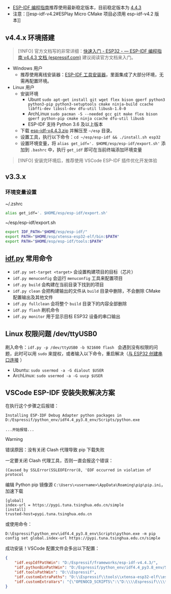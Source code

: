 - [ESP-IDF 编程指南](https://docs.espressif.com/projects/esp-idf/zh_CN/latest/esp32/)推荐使用最新稳定版本，目前稳定版本为 [4.4.3](https://docs.espressif.com/projects/esp-idf/zh_CN/v4.4.3/esp32/index.html)
- 注意：[[esp-idf-v4.2#ESPlay Micro CMake 项目必须用 esp-idf-v4.2 版本]]

## v4.4.x 环境搭建

> [!INFO]
> 官方文档写的非常详细：[快速入门 - ESP32 - — ESP-IDF 编程指南 v4.4.3 文档 (espressif.com)](https://docs.espressif.com/projects/esp-idf/zh_CN/v4.4.3/esp32/get-started/index.html#get-started-get-prerequisites)
> 建议阅读官方文档来入门。

- Windows 用户
	- 推荐使用离线安装器：[ESP-IDF 工具安装器](https://dl.espressif.com/dl/esp-idf/?idf=4.4)，里面集成了大部分环境，无需再配置环境。
- Linux 用户
	- 安装环境
		- Ubunt `sudo apt-get install git wget flex bison gperf python3 python3-pip python3-setuptools cmake ninja-build ccache libffi-dev libssl-dev dfu-util libusb-1.0-0`
		- ArchLinux `sudo pacman -S --needed gcc git make flex bison gperf python-pip cmake ninja ccache dfu-util libusb`
		- ESP-IDF 支持 Python 3.6 及以上版本
	- 下载 [esp-idf-v4.4.3.zip](https://dl.espressif.com/github_assets/espressif/esp-idf/releases/download/v4.4.3/esp-idf-v4.4.3.zip) 并解压至 `~/esp` 目录。
	- 设置工具，执行以下命令：`cd ~/esp/esp-idf && ./install.sh esp32`
	- 设置环境变量，将 `alias get_idf='. $HOME/esp/esp-idf/export.sh'` 添加到 `.bashrc` 中，执行 `get_idf` 即可在当前终端添加环境变量

> [!INFO] 
> 安装完环境后，推荐使用 VSCode ESP-IDF 插件优化开发体验

## v3.3.x

### 环境变量设置
~/.zshrc
```sh
alias get_idf='. $HOME/esp/esp-idf/export.sh'
```
~/esp/esp-idf/export.sh
```sh
export IDF_PATH="$HOME/esp/esp-idf/"
export PATH="$HOME/esp/xtensa-esp32-elf/bin:$PATH"
export PATH="$HOME/esp/esp-idf/tools:$PATH"
```

## [idf.py](https://docs.espressif.com/projects/esp-idf/zh_CN/v4.4.3/esp32/api-guides/build-system.html#idf-py) 常用命令

- `idf.py set-target <target>` 会设置构建项目的目标（芯片）
- `idf.py menuconfig` 会运行 `menuconfig` 工具来配置项目
- `idf.py build` 会构建在当前目录下找到的项目
- `idf.py clean` 会把构建输出的文件从 `build` 目录中删除，不会删除 CMake 配置输出及其他文件
- `idf.py fullclean` 会将整个 `build` 目录下的内容全部删除
- `idf.py flash` 刷机命令
- `idf.py monitor` 用于显示目标 ESP32 设备的串口输出

## Linux 权限问题 /dev/ttyUSB0

刷入命令：`idf.py -p /dev/ttyUSB0 -b 921600 flash ` 会遇到没有权限的问题，此时可以用 `sudo` 来提权，或者输入以下命令，重启解决（[与 ESP32 创建串口连接](https://docs.espressif.com/projects/esp-idf/zh_CN/latest/esp32/get-started/establish-serial-connection.html#linux-dialout-group) ）
- Ubuntu:  `sudo usermod -a -G dialout $USER`
- ArchLinux: `sudo usermod -a -G uucp $USER`

## VSCode ESP-IDF 安装失败解决方案

在执行这个步骤之后报错：
```
Installing ESP-IDF Debug Adapter python packages in D:/Espressif/python_env/idf4.4_py3.8_env/Scripts/python.exe

...开始报错...
```

> [!WARNING]
> 错误原因：没有关闭 Clash 代理导致 pip 下载失败

一定要关闭 Clash 代理工具，否则一直会报这个错误：
```
(Caused by SSLError(SSLEOFError(8, 'EOF occurred in violation of protocol
```

编辑 Python pip 镜像源 `C:\Users\<username>\AppData\Roaming\pip\pip.ini`，加速下载
```
[global]
index-url = https://pypi.tuna.tsinghua.edu.cn/simple
[install]
trusted-host=pypi.tuna.tsinghua.edu.cn
```
或使用命令：
```
D:\Espressif\python_env\idf4.4_py3.8_env\Scripts\python.exe -m pip config set global.index-url https://pypi.tuna.tsinghua.edu.cn/simple
```

成功安装！VSCode 配置文件会多出以下配置：
```json
{
    "idf.espIdfPathWin": "D:/Espressif/frameworks/esp-idf-v4.4.3/",
    "idf.pythonBinPathWin": "D:/Espressif/python_env/idf4.4_py3.8_env/Scripts/python.exe",
    "idf.toolsPathWin": "D:\\Espressif",
    "idf.customExtraPaths": "D:\\Espressif\\tools\\xtensa-esp32-elf\\esp-2021r2-patch5-8.4.0\\xtensa-esp32-elf\\bin;D:\\Espressif\\tools\\xtensa-esp32s2-elf\\esp-2021r2-patch5-8.4.0\\xtensa-esp32s2-elf\\bin;D:\\Espressif\\tools\\xtensa-esp32s3-elf\\esp-2021r2-patch5-8.4.0\\xtensa-esp32s3-elf\\bin;D:\\Espressif\\tools\\riscv32-esp-elf\\esp-2021r2-patch5-8.4.0\\riscv32-esp-elf\\bin;D:\\Espressif\\tools\\esp32ulp-elf\\2.35_20220830\\esp32ulp-elf\\bin;D:\\Espressif\\tools\\cmake\\3.23.1\\bin;D:\\Espressif\\tools\\openocd-esp32\\v0.11.0-esp32-20220706\\openocd-esp32\\bin;D:\\Espressif\\tools\\ninja\\1.10.2;D:\\Espressif\\tools\\idf-exe\\1.0.3;D:\\Espressif\\tools\\ccache\\4.3\\ccache-4.3-windows-64;D:\\Espressif\\tools\\dfu-util\\0.9\\dfu-util-0.9-win64",
    "idf.customExtraVars": "{\"OPENOCD_SCRIPTS\":\"D:\\\\Espressif\\\\tools\\\\openocd-esp32\\\\v0.11.0-esp32-20220706/openocd-esp32/share/openocd/scripts\",\"IDF_CCACHE_ENABLE\":\"1\"}"
}
```

